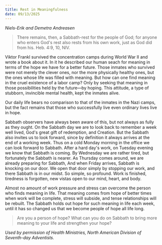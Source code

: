 ```yaml
---
title: Rest in Meaningfulness
date: 09/13/2025
---
```


_Niels-Erik and Demetra Andreasen_

> <p></p>
> There remains, then, a Sabbath-rest for the people of God; for anyone who enters God's rest also rests from his own work, just as God did from his. Heb. 4:9, 10, NIV.

Viktor Frankl survived the concentration camps during World War II and wrote a book about it. In it he described our human seach for meaning in terms of the hope we have for a better future. Those inmates who survived were not merely the clever ones, nor the more physically healthy ones, but the ones whose life was filled with meaning. But how can one find meaning in the cruel existence of a labor camp? Only by seeking that meaning in those possibilities held by the future—by hoping. This attitude, a type of stubborn, invincible mental health, kept the inmates alive.

Our daily life bears no comparison to that of the inmates in the Nazi camps, but the fact remains that those who successfully live even ordinary lives live in hope.

Sabbath observers have always been aware of this, but not always as fully as they ought. On the Sabbath day we are to look back to remember a week well lived, God's great gift of redemption, and Creation. But the Sabbath also invites us to look forward, since by definition it always arrives at the end of a working week. Thus on a cold Monday morning in the office we can look forward to Sabbath. After a hard day's work, on Tuesday evening we know that Sabbath is coming. By Wednesday we are rather tired, but fortunately the Sabbath is nearer. As Thursday comes around, we are already preparing for Sabbath, And when Friday arrives, Sabbath is knocking on our door. We open that door simply by stopping our work, and there Sabbath is in our midst. So simple, so profound. Work is finished, tiredness is forgotten, new vistas open to our mind, heart, and body.

Almost no amount of work pressure and stress can overcome the person who finds meaning in life. That meaning comes from hope of better times when work will be complete, stress will subside, and tense relationships will be rebuilt. The Sabbath holds out hope for such meaning in life each week, until it has so changed us that we become people of hope all life long.

> <callout></callout>
> Are you a person of hope? What can you do on Sabbath to bring more meaning to your life and strengthen your hope?

_Used by permission of Health Ministries, North American Division of Seventh-day Adventists._